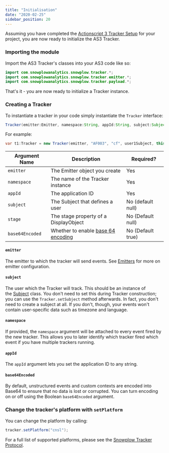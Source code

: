 ```yaml
---
title: "Initialisation"
date: "2020-02-25"
sidebar_position: 20
---
```


Assuming you have completed the [Actionscript 3 Tracker Setup](/docs/collecting-data/collecting-from-own-applications/actionscript3-tracker/setup/) for your project, you are now ready to initialize the AS3 Tracker.

### Importing the module

Import the AS3 Tracker's classes into your AS3 code like so:

```java
import com.snowplowanalytics.snowplow.tracker.*;
import com.snowplowanalytics.snowplow.tracker.emitter.*;
import com.snowplowanalytics.snowplow.tracker.payload.*;
```

That's it - you are now ready to initialize a Tracker instance.

### Creating a Tracker

To instantiate a tracker in your code simply instantiate the `Tracker` interface:

```java
Tracker(emitter:Emitter, namespace:String, appId:String, subject:Subject, stage:Stage = null, base64Encoded:Boolean = true)
```

For example:

```java
var t1:Tracker = new Tracker(emitter, "AF003", "cf", user1Subject, this.stage, true);
```

| **Argument Name** | **Description** | **Required?** |
| --- | --- | --- |
| `emitter` | The Emitter object you create | Yes |
| `namespace` | The name of the Tracker instance | Yes |
| `appId` | The application ID | Yes |
| `subject` | The Subject that defines a user | No (default null) |
| `stage` | The stage property of a DisplayObject | No (Default null) |
| `base64Encoded` | Whether to enable [base 64 encoding](https://en.wikipedia.org/wiki/Base64) | No (Default true) |

#### `emitter`

The emitter to which the tracker will send events. See [Emitters](https://github.com/snowplow/snowplow/wiki/ActionScript3-Tracker#5-sending-event-emitter) for more on emitter configuration.

#### `subject`

The user which the Tracker will track. This should be an instance of the [Subject](https://github.com/snowplow/snowplow/wiki/ActionScript3-Tracker#3-adding-extra-data-the-subject-class) class. You don't need to set this during Tracker construction; you can use the `Tracker.setSubject` method afterwards. In fact, you don't need to create a subject at all. If you don't, though, your events won't contain user-specific data such as timezone and language.

#### `namespace`

If provided, the `namespace` argument will be attached to every event fired by the new tracker. This allows you to later identify which tracker fired which event if you have multiple trackers running.

#### `appId`

The `appId` argument lets you set the application ID to any string.

#### `base64Encoded`

By default, unstructured events and custom contexts are encoded into Base64 to ensure that no data is lost or corrupted. You can turn encoding on or off using the Boolean `base64Encoded` argument.

### Change the tracker's platform with `setPlatform`

You can change the platform by calling:

```java
tracker.setPlatform("cnsl");
```

For a full list of supported platforms, please see the [Snowplow Tracker Protocol](https://github.com/snowplow/snowplow/wiki/Snowplow-Tracker-Protocol).
